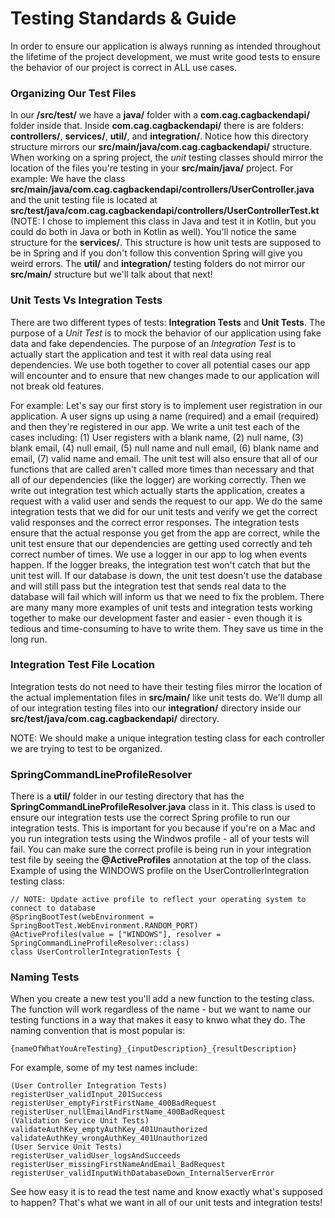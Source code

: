 # Testing Standards & Guide

In order to ensure our application is always running as intended throughout the lifetime of the project development, we must write good tests to ensure the behavior of our project is correct in ALL use cases.

### Organizing Our Test Files

In our **/src/test/** we have a **java/** folder with a **com.cag.cagbackendapi/** folder inside that. Inside **com.cag.cagbackendapi/** there is are folders: **controllers/**, **services/**, **util/**, and **integration/**. Notice how this directory structure mirrors our **src/main/java/com.cag.cagbackendapi/** structure. When working on a spring project, the *unit* testing classes should mirror the location of the files you're testing in your **src/main/java/** project. For example: We have the class **src/main/java/com.cag.cagbackendapi/controllers/UserController.java** and the unit testing file is located at **src/test/java/com.cag.cagbackendapi/controllers/UserControllerTest.kt** (NOTE: I chose to implement this class in Java and test it in Kotlin, but you could do both in Java or both in Kotlin as well). You'll notice the same structure for the **services/**. This structure is how unit tests are supposed to be in Spring and if you don't follow this convention Spring will give you weird errors. The **util/** and **integration/** testing folders do not mirror our **src/main/** structure but we'll talk about that next!

### Unit Tests Vs Integration Tests

There are two different types of tests: **Integration Tests** and **Unit Tests**. The purpose of a *Unit Test* is to mock the behavior of our application using fake data and fake dependencies. The purpose of an *Integration Test* is to actually start the application and test it with real data using real dependencies. We use both together to cover all potential cases our app will encounter and to ensure that new changes made to our application will not break old features.

For example: Let's say our first story is to implement user registration in our application. A user signs up using a name (required) and a email (required) and then they're registered in our app. We write a unit test each of the cases including: (1) User registers with a blank name, (2) null name, (3) blank email, (4) null email, (5) null name and null email, (6) blank name and email, (7) valid name and email. The unit test will also ensure that all of our functions that are called aren't called more times than necessary and that all of our dependencies (like the logger) are working correctly. Then we write out integration test which actually starts the application, creates a request with a valid user and sends the request to our app. We do the same integration tests that we did for our unit tests and verify we get the correct valid responses and the correct error responses. The integration tests ensure that the actual response you get from the app are correct, while the unit test ensure that our dependencies are getting used correctly and teh correct number of times. We use a logger in our app to log when events happen. If the logger breaks, the integration test won't catch that but the unit test will. If our database is down, the unit test doesn't use the database and will still pass but the integration test that sends real data to the database will fail which will inform us that we need to fix the problem. There are many many more examples of unit tests and integration tests working together to make our development faster and easier - even though it is tedious and time-consuming to have to write them. They save us time in the long run.   

### Integration Test File Location

Integration tests do not need to have their testing files mirror the location of the actual implementation files in **src/main/** like unit tests do. We'll dump all of our integration testing files into our **integration/** directory inside our **src/test/java/com.cag.cagbackendapi/** directory.

NOTE: We should make a unique integration testing class for each controller we are trying to test to be organized.

### SpringCommandLineProfileResolver

There is a **util/** folder in our testing directory that has the **SpringCommandLineProfileResolver.java** class in it. This class is used to ensure our integration tests use the correct Spring profile to run our integration tests. This is important for you because if you're on a Mac and you run integration tests using the Windwos profile - all of your tests will fail. You can make sure the correct profile is being run in your integration test file by seeing the **@ActiveProfiles** annotation at the top of the class. Example of using the WINDOWS profile on the UserControllerIntegration testing class:

```
// NOTE: Update active profile to reflect your operating system to connect to database
@SpringBootTest(webEnvironment = SpringBootTest.WebEnvironment.RANDOM_PORT)
@ActiveProfiles(value = ["WINDOWS"], resolver = SpringCommandLineProfileResolver::class)
class UserControllerIntegrationTests {
```

### Naming Tests

When you create a new test you'll add a new function to the testing class. The function will work regardless of the name - but we want to name our testing functions in a way that makes it easy to knwo what they do. The naming convention that is most popular is:

```
{nameOfWhatYouAreTesting}_{inputDescription}_{resultDescription}
```

For example, some of my test names include:

```
(User Controller Integration Tests)
registerUser_validInput_201Success
registerUser_emptyFirstFirstName_400BadRequest
registerUser_nullEmailAndFirstName_400BadRequest
(Validation Service Unit Tests)
validateAuthKey_emptyAuthKey_401Unauthorized
validateAuthKey_wrongAuthKey_401Unauthorized
(User Service Unit Tests)
registerUser_validUser_logsAndSucceeds
registerUser_missingFirstNameAndEmail_BadRequest
registerUser_validInputWithDatabaseDown_InternalServerError
```

See how easy it is to read the test name and know exactly what's supposed to happen? That's what we want in all of our unit tests and integration tests!
